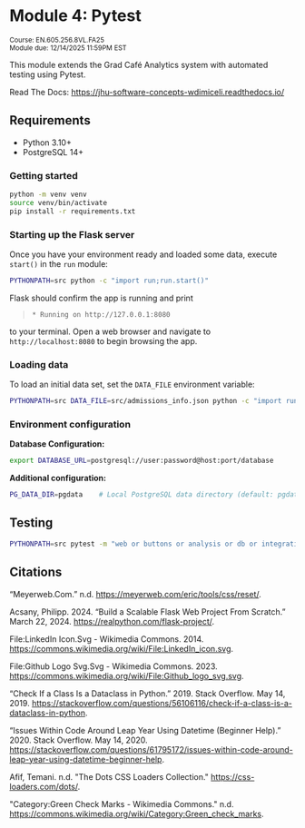 # Module 4: Pytest

<small>Course: EN.605.256.8VL.FA25</small>
<br/>
<small>Module due: 12/14/2025 11:59PM EST</small>

This module extends the Grad Café Analytics system with automated testing using Pytest.

Read The Docs: https://jhu-software-concepts-wdimiceli.readthedocs.io/

## Requirements

* Python 3.10+
* PostgreSQL 14+

### Getting started

```bash
python -m venv venv
source venv/bin/activate
pip install -r requirements.txt
```

### Starting up the Flask server

Once you have your environment ready and loaded some data, execute `start()` in the `run` module:

```sh
PYTHONPATH=src python -c "import run;run.start()"
```

Flask should confirm the app is running and print

> `* Running on http://127.0.0.1:8080`

to your terminal. Open a web browser and navigate to `http://localhost:8080` to begin browsing the app.

### Loading data

To load an initial data set, set the `DATA_FILE` environment variable:

```sh
PYTHONPATH=src DATA_FILE=src/admissions_info.json python -c "import run;run.start()"
```

### Environment configuration

**Database Configuration:**

```bash
export DATABASE_URL=postgresql://user:password@host:port/database
```

**Additional configuration:**
```bash
PG_DATA_DIR=pgdata    # Local PostgreSQL data directory (default: pgdata)
```

## Testing

```bash
PYTHONPATH=src pytest -m "web or buttons or analysis or db or integration" --cov=src --cov-report=html
```

## Citations

“Meyerweb.Com.” n.d. https://meyerweb.com/eric/tools/css/reset/.

Acsany, Philipp. 2024. “Build a Scalable Flask Web Project From Scratch.” March 22, 2024. https://realpython.com/flask-project/.

File:LinkedIn Icon.Svg - Wikimedia Commons. 2014. https://commons.wikimedia.org/wiki/File:LinkedIn_icon.svg.

File:Github Logo Svg.Svg - Wikimedia Commons. 2023. https://commons.wikimedia.org/wiki/File:Github_logo_svg.svg.

“Check If a Class Is a Dataclass in Python.” 2019. Stack Overflow. May 14, 2019. https://stackoverflow.com/questions/56106116/check-if-a-class-is-a-dataclass-in-python.

“Issues Within Code Around Leap Year Using Datetime (Beginner Help).” 2020. Stack Overflow. May 14, 2020. https://stackoverflow.com/questions/61795172/issues-within-code-around-leap-year-using-datetime-beginner-help.

Afif, Temani. n.d. "The Dots CSS Loaders Collection." https://css-loaders.com/dots/.

"Category:Green Check Marks - Wikimedia Commons." n.d. https://commons.wikimedia.org/wiki/Category:Green_check_marks.

